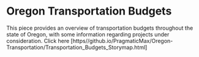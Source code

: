 # Oregon Transportation Budgets
This piece provides an overview of transportation budgets throughout the state of Oregon, with some information regarding projects under consideration. Click here [https//github.io/PragmaticMax/Oregon-Transportation/Transportation_Budgets_Storymap.html]
